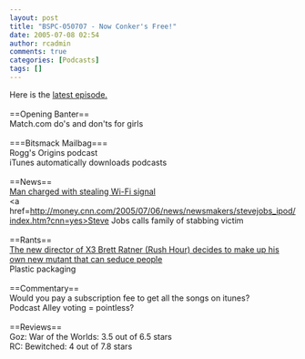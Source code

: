 ```yaml
---
layout: post
title: "BSPC-050707 - Now Conker's Free!"
date: 2005-07-08 02:54
author: rcadmin
comments: true
categories: [Podcasts]
tags: []
---
```

Here is the <a href=http://www.bitsmack.com/dl/BSPC-050707.mp3>latest episode.</a><br />
<br />
==Opening Banter==<br />
Match.com do's and don'ts for girls<br />
<br />
===Bitsmack Mailbag===<br />
Rogg's Origins podcast<br />
iTunes automatically downloads podcasts<br />
<br />
==News==<br />
<a href=http://www.cnn.com/2005/LAW/07/07/wi.fi.theft.ap/index.html>Man charged with stealing Wi-Fi signal</a><br />
<a href=http://money.cnn.com/2005/07/06/news/newsmakers/stevejobs_ipod/index.htm?cnn=yes>Steve Jobs calls family of stabbing victim</a><br />
<br />
==Rants==<br />
<a href=http://www.imdb.com/news/wenn/2005-07-04/#celeb7>The new director of X3 Brett Ratner (Rush Hour) decides to make up his own new mutant that can seduce people</a><br />
Plastic packaging<br />
<br />
==Commentary==<br />
Would you pay a subscription fee to get all the songs on itunes?<br />
Podcast Alley voting = pointless?<br />
<br />
==Reviews==<br />
Goz: War of the Worlds: 3.5 out of 6.5 stars<br />
RC: Bewitched: 4 out of 7.8 stars<br />

